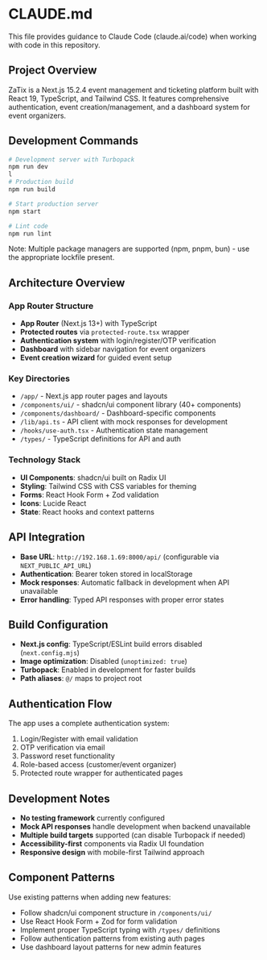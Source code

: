 # CLAUDE.md

This file provides guidance to Claude Code (claude.ai/code) when working with code in this repository.

## Project Overview

ZaTix is a Next.js 15.2.4 event management and ticketing platform built with React 19, TypeScript, and Tailwind CSS. It features comprehensive authentication, event creation/management, and a dashboard system for event organizers.

## Development Commands

```bash
# Development server with Turbopack
npm run dev
l
# Production build  
npm run build

# Start production server
npm start

# Lint code
npm run lint
```

Note: Multiple package managers are supported (npm, pnpm, bun) - use the appropriate lockfile present.

## Architecture Overview

### App Router Structure
- **App Router** (Next.js 13+) with TypeScript
- **Protected routes** via `protected-route.tsx` wrapper
- **Authentication system** with login/register/OTP verification
- **Dashboard** with sidebar navigation for event organizers
- **Event creation wizard** for guided event setup

### Key Directories
- `/app/` - Next.js app router pages and layouts
- `/components/ui/` - shadcn/ui component library (40+ components)
- `/components/dashboard/` - Dashboard-specific components  
- `/lib/api.ts` - API client with mock responses for development
- `/hooks/use-auth.tsx` - Authentication state management
- `/types/` - TypeScript definitions for API and auth

### Technology Stack
- **UI Components**: shadcn/ui built on Radix UI
- **Styling**: Tailwind CSS with CSS variables for theming
- **Forms**: React Hook Form + Zod validation
- **Icons**: Lucide React
- **State**: React hooks and context patterns

## API Integration

- **Base URL**: `http://192.168.1.69:8000/api/` (configurable via `NEXT_PUBLIC_API_URL`)
- **Authentication**: Bearer token stored in localStorage
- **Mock responses**: Automatic fallback in development when API unavailable
- **Error handling**: Typed API responses with proper error states

## Build Configuration

- **Next.js config**: TypeScript/ESLint build errors disabled (`next.config.mjs`)
- **Image optimization**: Disabled (`unoptimized: true`)
- **Turbopack**: Enabled in development for faster builds
- **Path aliases**: `@/` maps to project root

## Authentication Flow

The app uses a complete authentication system:
1. Login/Register with email validation
2. OTP verification via email
3. Password reset functionality
4. Role-based access (customer/event organizer)
5. Protected route wrapper for authenticated pages

## Development Notes

- **No testing framework** currently configured
- **Mock API responses** handle development when backend unavailable
- **Multiple build targets** supported (can disable Turbopack if needed)
- **Accessibility-first** components via Radix UI foundation
- **Responsive design** with mobile-first Tailwind approach

## Component Patterns

Use existing patterns when adding new features:
- Follow shadcn/ui component structure in `/components/ui/`
- Use React Hook Form + Zod for form validation
- Implement proper TypeScript typing with `/types/` definitions
- Follow authentication patterns from existing auth pages
- Use dashboard layout patterns for new admin features